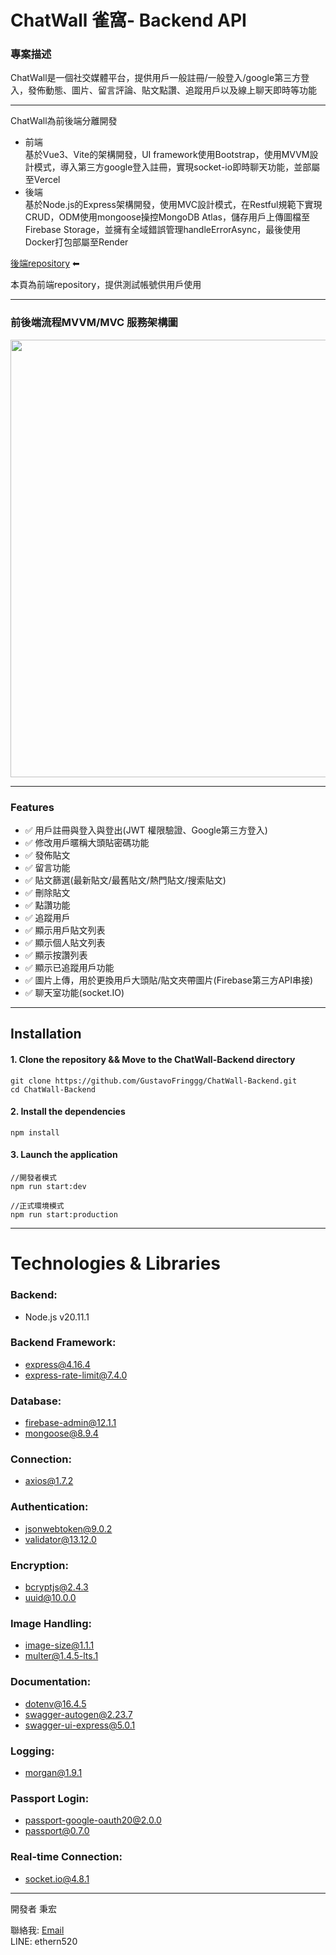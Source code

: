 # ChatWall 雀窩- Backend API<br>


### 專案描述
ChatWall是一個社交媒體平台，提供用戶一般註冊/一般登入/google第三方登入，發佈動態、圖片、留言評論、貼文點讚、追蹤用戶以及線上聊天即時等功能

---
ChatWall為前後端分離開發<br>
- 前端<br>
基於Vue3、Vite的架構開發，UI framework使用Bootstrap，使用MVVM設計模式，導入第三方google登入註冊，實現socket-io即時聊天功能，並部屬至Vercel
- 後端<br>
基於Node.js的Express架構開發，使用MVC設計模式，在Restful規範下實現CRUD，ODM使用mongoose操控MongoDB Atlas，儲存用戶上傳圖檔至Firebase Storage，並擁有全域錯誤管理handleErrorAsync，最後使用Docker打包部屬至Render<br>

[後端repository](<https://github.com/GustavoFringgg/ChatWall-Frontend_v2>) ⬅




本頁為前端repository，提供測試帳號供用戶使用<br>


---

### 前後端流程MVVM/MVC 服務架構圖
<img src="https://firebasestorage.googleapis.com/v0/b/theodore-s-blog.appspot.com/o/%E5%80%8B%E4%BA%BA%E8%B3%87%E6%96%99%E5%A4%BE%2Fgithub%20readme%2FchatWall%2FMVC_final.drawio.png?alt=media&token=31d5f531-6c72-4293-b341-253717522d11" width="700">

---
### Features
- ✅ 用戶註冊與登入與登出(JWT 權限驗證、Google第三方登入)
- ✅ 修改用戶暱稱大頭貼密碼功能
- ✅ 發佈貼文
- ✅ 留言功能
- ✅ 貼文篩選(最新貼文/最舊貼文/熱門貼文/搜索貼文)
- ✅ 刪除貼文
- ✅ 點讚功能
- ✅ 追蹤用戶
- ✅ 顯示用戶貼文列表
- ✅ 顯示個人貼文列表
- ✅ 顯示按讚列表
- ✅ 顯示已追蹤用戶功能
- ✅ 圖片上傳，用於更換用戶大頭貼/貼文夾帶圖片(Firebase第三方API串接)
- ✅ 聊天室功能(socket.IO)
---


## Installation

#### 1. Clone the repository && Move to the ChatWall-Backend directory
```
git clone https://github.com/GustavoFringgg/ChatWall-Backend.git
cd ChatWall-Backend
```
#### 2. Install the dependencies
```
npm install
```
#### 3. Launch the application
```
//開發者模式
npm run start:dev

//正式環境模式
npm run start:production
```
---

# Technologies & Libraries
### Backend:
- Node.js v20.11.1

### Backend Framework:
- express@4.16.4
- express-rate-limit@7.4.0

### Database:
- firebase-admin@12.1.1
- mongoose@8.9.4

### Connection:
- axios@1.7.2

### Authentication:
- jsonwebtoken@9.0.2
- validator@13.12.0

### Encryption:
- bcryptjs@2.4.3
- uuid@10.0.0

### Image Handling:
- image-size@1.1.1
- multer@1.4.5-lts.1

### Documentation:
- dotenv@16.4.5
- swagger-autogen@2.23.7
- swagger-ui-express@5.0.1

### Logging:
- morgan@1.9.1

### Passport Login:
- passport-google-oauth20@2.0.0
- passport@0.7.0

### Real-time Connection:
- socket.io@4.8.1

---

開發者
秉宏

聯絡我: [Email](mailto:adamtsai0408@gmail.com)<br>
LINE: ethern520

